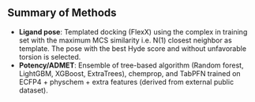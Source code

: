 ## Summary of Methods

* **Ligand pose**: Templated docking (FlexX) using the complex in training set with the maximum MCS similarity i.e. N(1) closest neighbor as template. The pose with the best Hyde score and without unfavorable torsion is selected.
* **Potency/ADMET**: Ensemble of tree-based algorithm (Random forest, LightGBM, XGBoost, ExtraTrees), chemprop, and TabPFN trained on ECFP4 + physchem + extra features (derived from external public dataset). 

